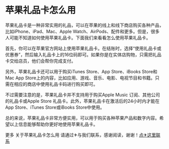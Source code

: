 # 苹果礼品卡怎么用

苹果礼品卡是一种非常实用的礼品，可以在苹果的线上和线下商店购买各种产品，比如iPhone、iPad、Mac、Apple Watch、AirPods、配件和更多。但是，很多人可能不知道如何使用苹果礼品卡。下面我们来看看怎么使用苹果礼品卡。

首先，你可以在苹果官方网站上使用苹果礼品卡。在结账时，选择“使用礼品卡或优惠券”，然后输入礼品卡上的16位码即可。如果你是在实体店购物，只需把礼品卡交给店员，他们会帮你完成支付。

另外，苹果礼品卡还可以用于购买iTunes Store、App Store、iBooks Store和Mac App Store上的内容，比如应用、游戏、音乐、电影、电视节目和书籍。只需在相应的商店中使用礼品卡码进行购买即可。

不过需要注意的是，苹果礼品卡并不支持用于购买Apple Music 订阅、其他公司的礼品卡或Apple Store 礼品卡。此外，苹果礼品卡在激活后的24小时内才能在App Store、iTunes Store或iBooks Store中使用。

总的来说，苹果礼品卡非常方便实用，可以用于购买各种苹果产品和数字内容。希望以上信息能够帮助你更好地使用苹果礼品卡。

更多 关于苹果礼品卡怎么用 请通过✈与我们联系，感谢阅读，谢谢！[点✈这里联系](https://add.k02.cc)